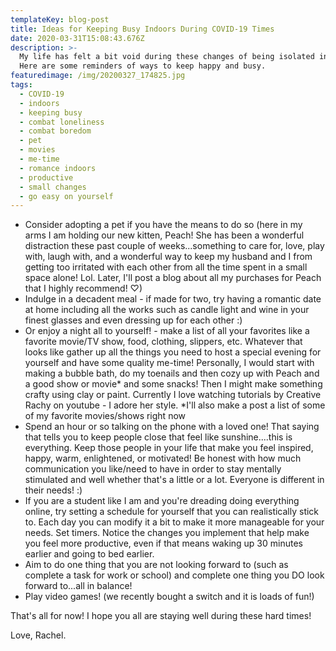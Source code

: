 ```yaml
---
templateKey: blog-post
title: Ideas for Keeping Busy Indoors During COVID-19 Times
date: 2020-03-31T15:08:43.676Z
description: >-
  My life has felt a bit void during these changes of being isolated inside.
  Here are some reminders of ways to keep happy and busy.
featuredimage: /img/20200327_174825.jpg
tags:
  - COVID-19
  - indoors
  - keeping busy
  - combat loneliness
  - combat boredom
  - pet
  - movies
  - me-time
  - romance indoors
  - productive
  - small changes
  - go easy on yourself
---
```

* Consider adopting a pet if you have the means to do so (here in my arms I am holding our new kitten, Peach! She has been a wonderful distraction these past couple of weeks...something to care for, love, play with, laugh with, and a wonderful way to keep my husband and I from getting too irritated with each other from all the time spent in a small space alone! Lol. Later, I'll post a blog about all my purchases for Peach that I highly recommend! ♡)
* Indulge in a decadent meal - if made for two, try having a romantic date at home including all the works such as candle light and wine in your finest glasses and even dressing up for each other :) 
* Or enjoy a night all to yourself! - make a list of all your favorites like a favorite movie/TV show, food, clothing, slippers, etc. Whatever that looks like gather up all the things you need to host a special evening for yourself and have some quality me-time! Personally, I would start with making a bubble bath, do my toenails and then cozy up with Peach and a good show or movie\* and some snacks! Then I might make something crafty using clay or paint. Currently I love watching tutorials by Creative Rachy on youtube - I adore her style. \*I'll also make a post a list of some of my favorite movies/shows right now
* Spend an hour or so talking on the phone with a loved one! That saying that tells you to keep people close that feel like sunshine....this is everything. Keep those people in your life that make you feel inspired, happy, warm, enlightened, or motivated! Be honest with how much communication you like/need to have in order to stay mentally stimulated and well whether that's a little or a lot. Everyone is different in their needs! :)
* If you are a student like I am and you're dreading doing everything online, try setting a schedule for yourself that you can realistically stick to. Each day you can modify it a bit to make it more manageable for your needs. Set timers. Notice the changes you implement that help make you feel more productive, even if that means waking up 30 minutes earlier and going to bed earlier.
* Aim to do one thing that you are not looking forward to (such as complete a task for work or school) and complete one thing you DO look forward to...all in balance!
* Play video games! (we recently bought a switch and it is loads of fun!)



That's all for now! I hope you all are staying well during these hard times!

Love, Rachel.
